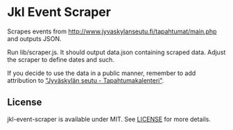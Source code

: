 # Jkl Event Scraper

Scrapes events from http://www.jyvaskylanseutu.fi/tapahtumat/main.php and outputs JSON.

Run lib/scraper.js. It should output data.json containing scraped data. Adjust the scraper to define dates and such.

If you decide to use the data in a public manner, remember to add attribution to ["Jyväskylän seutu - Tapahtumakalenteri"](http://www.jyvaskylanseutu.fi/tapahtumat/main.php).

## License

jkl-event-scraper is available under MIT. See [LICENSE](https.//github.com/koodilehto/jkl-event-scraper/blob/master/LICENSE) for more details.

